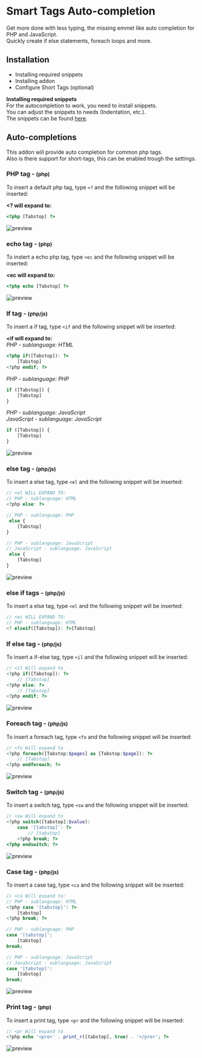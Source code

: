 # Smart Tags Auto-completion
Get more done with less typing, the missing emmet like auto completion for PHP and JavaScript.  
Quickly create if else statements, foreach loops and more.

## Installation
 * Installing required snippets
 * Installing addon
 * Configure Short Tags (optional)

**Installing required snippets**  
For the autocompletion to work, you need to install snippets.   
You can adjust the snippets to needs (Indentation, etc.).    
The snippets can be found [here](https://github.com/babobski/PHP-Tags-Snippets).

## Auto-completions
This addon will provide auto completion for common php tags.  
Also is there support for short-tags, this can be enabled trough the settings.

### PHP tag - <small>(php)</small>
To insert a default php tag, type `<?` and the following snippet will be inserted:

**<? will expand to:**
```php
<?php [Tabstop] ?>
```
![preview](php-tag.gif)

### echo tag - <small>(php)</small>
To instert a echo php tag, type `<ec` and the following snippet will be inserted:

**<ec will expand to:**
```php
<?php echo [Tabstop] ?>
```
![preview](echo-tag.gif)

### If tag - <small>(php/js)</small>
To insert a if tag, type `<if` and the following snippet will be inserted:

**<if will expand to:**  
*PHP - sublanguage: HTML*
```php
<?php if([Tabstop]): ?>
	[Tabstop]
<?php endif; ?>
```
*PHP - sublanguage: PHP*
```php
if ([Tabstop]) {
	[Tabstop]
}
```
*PHP - sublanguage: JavaScript*  
*JavaScript - sublanguage: JavaScript*
```php
if ([Tabstop]) {
	[Tabstop]
}
```
![preview](if-tag.gif)

### else tag - <small>(php/js)</small>
To insert a else tag, type `<el` and the following snippet will be inserted:
```php
// <el WILL EXPAND TO:  
// PHP - sublanguage: HTML
<?php else: ?>

// PHP - sublanguage: PHP
 else {
	[Tabstop]
}

// PHP - sublanguage: JavaScript
// JavaScript - sublanguage: JavaScript
 else {
	[Tabstop]
}

```
![preview](esle-tag.gif)

### else if tags - <small>(php/js)</small>
To insert a else tag, type `<el` and the following snippet will be inserted:
```php
// <ei WILL EXPAND TO:
// PHP - sublanguage: HTML
<? elseif([Tabstop]): ?>[Tabstop]

```

### If else tag - <small>(php/js)</small>
To insert a if-else tag, type `<il` and the following snippet will be inserted:
```php
// <il Will expand to
<?php if([Tabstop]): ?>
	// [Tabstop]
<?php else: ?>
	// [Tabstop]
<?php endif; ?>
```

![preview](if-else-tag.gif)

### Foreach tag - <small>(php/js)</small>
To insert a foreach tag, type `<fo` and the following snippet will be inserted:
```php
// <fo Will expand to
<?php foreach([Tabstop:$pages] as [Tabstop:$page]): ?>
	// [Tabstop]
<?php endforeach; ?>
```
![preview](foreach-tag.gif)

### Switch tag - <small>(php/js)</small>
To insert a switch tag, type `<sw` and the following snippet will be inserted:
```php
// <sw Will expand to
<?php switch([tabstop]:$value):
	case '[tabstop]': ?>
		// [tabstop]
	<?php break; ?>
<?php endswitch; ?>
```
![preview](switch-tag.gif)

### Case tag - <small>(php/js)</small>
To insert a case tag, type `<ca` and the following snippet will be inserted:
```php
// <ca Will expand to:
// PHP - sublanguage: HTML
<?php case '[tabstop]': ?>
	[tabstop]
<?php break; ?>

// PHP - sublanguage: PHP
case '[tabstop]':
	[tabstop]
break;

// PHP - sublanguage: JavaScript
// JavaScript - sublanguage: JavaScript
case '[tabstop]':
	[tabstop]
break;
```
![preview](case-tag.gif)

### Print tag - <small>(php)</small>
To insert a print tag, type `<pr` and the following snippet will be inserted:
```php
// <pr Will expand to
<?php echo '<pre>' . print_r([tabstop], true) . '</pre>'; ?>
```
![preview](print-tag.gif)
